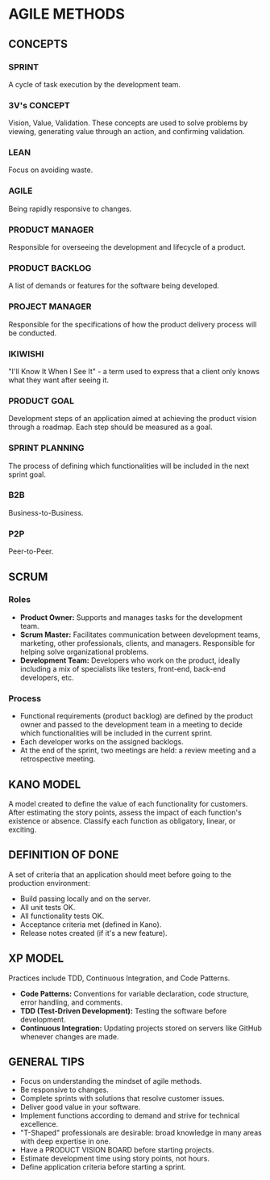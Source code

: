 # AGILE METHODS

## CONCEPTS

### SPRINT
A cycle of task execution by the development team.

### 3V's CONCEPT
Vision, Value, Validation. These concepts are used to solve problems by viewing, generating value through an action, and confirming validation.

### LEAN
Focus on avoiding waste.

### AGILE
Being rapidly responsive to changes.

### PRODUCT MANAGER
Responsible for overseeing the development and lifecycle of a product.

### PRODUCT BACKLOG
A list of demands or features for the software being developed.

### PROJECT MANAGER
Responsible for the specifications of how the product delivery process will be conducted.

### IKIWISHI
"I'll Know It When I See It" - a term used to express that a client only knows what they want after seeing it.

### PRODUCT GOAL
Development steps of an application aimed at achieving the product vision through a roadmap. Each step should be measured as a goal.

### SPRINT PLANNING
The process of defining which functionalities will be included in the next sprint goal.

### B2B
Business-to-Business.

### P2P
Peer-to-Peer.

## SCRUM

### Roles
- **Product Owner:** Supports and manages tasks for the development team.
- **Scrum Master:** Facilitates communication between development teams, marketing, other professionals, clients, and managers. Responsible for helping solve organizational problems.
- **Development Team:** Developers who work on the product, ideally including a mix of specialists like testers, front-end, back-end developers, etc.

### Process
- Functional requirements (product backlog) are defined by the product owner and passed to the development team in a meeting to decide which functionalities will be included in the current sprint.
- Each developer works on the assigned backlogs.
- At the end of the sprint, two meetings are held: a review meeting and a retrospective meeting.

## KANO MODEL

A model created to define the value of each functionality for customers. After estimating the story points, assess the impact of each function's existence or absence. Classify each function as obligatory, linear, or exciting.

## DEFINITION OF DONE

A set of criteria that an application should meet before going to the production environment:
- Build passing locally and on the server.
- All unit tests OK.
- All functionality tests OK.
- Acceptance criteria met (defined in Kano).
- Release notes created (if it's a new feature).

## XP MODEL

Practices include TDD, Continuous Integration, and Code Patterns.
- **Code Patterns:** Conventions for variable declaration, code structure, error handling, and comments.
- **TDD (Test-Driven Development):** Testing the software before development.
- **Continuous Integration:** Updating projects stored on servers like GitHub whenever changes are made.

## GENERAL TIPS

- Focus on understanding the mindset of agile methods.
- Be responsive to changes.
- Complete sprints with solutions that resolve customer issues.
- Deliver good value in your software.
- Implement functions according to demand and strive for technical excellence.
- "T-Shaped" professionals are desirable: broad knowledge in many areas with deep expertise in one.
- Have a PRODUCT VISION BOARD before starting projects.
- Estimate development time using story points, not hours.
- Define application criteria before starting a sprint.
